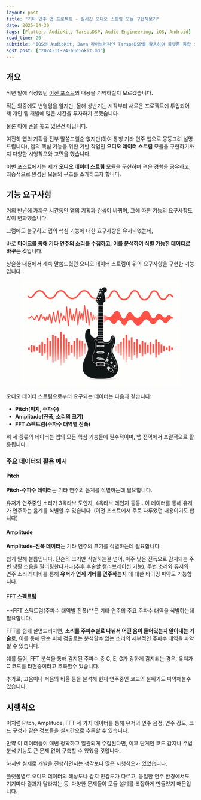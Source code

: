 ```yaml
---
layout: post
title: "기타 연주 앱 프로젝트 - 실시간 오디오 스트림 모듈 구현해보기"
date: 2025-04-30
tags: [Flutter, AudioKit, TarsosDSP, Audio Engineering, iOS, Android]
read_time: 20
subtitle: "IOS의 AudioKit, Java 라이브러리인 TarsosDSP를 활용하여 플랫폼 통합 오디오 데이터 스트림 모듈과 캘리브레이션 기능을 구현해봅니다"
sgst_post: ["2024-11-24-audiokit.md"]
---
```


## 개요

작년 말에 작성했던 [이전 포스트](https://dc143cdev.github.io/audiokit/)의 내용을 기억하실지 모르겠습니다.

적는 와중에도 변명임을 알지만, 올해 상반기는 시작부터 새로운 프로젝트에 투입되어 제 개인 앱 개발에 많은 시간을 투자하지 못했습니다.

물론 아예 손을 놓고 있던건 아닙니다.

여전히 앱의 기획을 전부 말씀드릴순 없지만(하여 통칭 기타 연주 앱으로 뭉뚱그려 설명드립니다), 앱의 핵심 기능을 위한 기반 작업인 **오디오 데이터 스트림** 모듈을 구현하기까지 다양한 시행착오와 고민을 했습니다.

이번 포스트에서는 제가 **오디오 데이터 스트림** 모듈을 구현하며 겪은 경험을 공유하고, 최종적으로 완성된 모듈의 구조를 소개하고자 합니다.


## 기능 요구사항

거의 반년에 가까운 시간동안 앱의 기획과 컨셉이 바뀌며, 그에 따른 기능의 요구사항도 많이 변화했습니다.

그럼에도 불구하고 앱의 핵심 기능에 대한 요구사항은 유지되었는데, 

바로 **마이크를 통해 기타 연주의 소리를 수집하고, 이를 분석하여 식별 가능한 데이터로 바꾸는 것**입니다.

상술한 내용에서 계속 말씀드렸던 오디오 데이터 스트림이 위의 요구사항을 구현한 기능입니다.


<figure>
  <img src="/assets/images/post-250430-01.png" alt="" class="screenshot">
  <figcaption></figcaption>
</figure>


오디오 데이터 스트림으로부터 요구되는 데이터는 다음과 같습니다:

- **Pitch(피치, 주파수)**
- **Amplitude(진폭, 소리의 크기)**
- **FFT 스펙트럼(주파수 대역별 진폭)**

위 세 종류의 데이터는 앱의 모든 핵심 기능들에 필수적이며, 앱 전역에서 포괄적으로 활용됩니다.

### 주요 데이터의 활용 예시

#### Pitch

**Pitch-주파수 데이터**는 기타 연주의 음계를 식별하는데 필요합니다. 

유저가 연주중인 소리가 3옥타브 도인지, 4옥타브 레인지 등등.. 이 데이터를 통해 유저가 연주하는 음계를 식별할 수 있습니다. (이전 포스트에서 주로 다루었던 내용이기도 합니다)

#### Amplitude

**Amplitude-진폭 데이터**는 기타 연주의 크기를 식별하는데 필요합니다. 

쉽게 말해 볼륨입니다. 단순히 크기만 식별하는걸 넘어, 아주 낮은 진폭으로 감지되는 주변 생활 소음을 필터링한다거나(추후 후술할 캘리브레이션 기능), 주변 소리와 유저의 연주 소리의 대비를 통해 **유저가 언제 기타를 연주하는지** 에 대한 타이밍 파악도 가능합니다.

#### FFT 스펙트럼

**FFT 스펙트럼(주파수 대역별 진폭)**은 기타 연주의 주요 주파수 대역을 식별하는데 필요합니다. 

FFT를 쉽게 설명드리자면, **소리를 주파수별로 나눠서 어떤 음이 들어있는지 알아내는 기술**로, 이를 통해 단순 피치 검출로는 분석할수 없는 소리의 세부적인 주파수 대역을 파악할 수 있습니다.

예를 들어, FFT 분석을 통해 감지된 주파수 중 C, E, G가 강하게 감지되는 경우, 유저가 C 코드를 타현중이라고 추측할수 있습니다.

추가로, 고음이나 저음의 비율 등을 분석해 현재 연주중인 코드의 분위기도 파악해볼수 있습니다.


## 시행착오

이처럼 Pitch, Amplitude, FFT 세 가지 데이터를 통해 유저의 연주 음정, 연주 강도, 코드 구성과 같은 정보들을 실시간으로 추론할 수 있습니다.

만약 이 데이터들이 매번 정확하고 일관되게 수집된다면, 이후 단계인 코드 감지나 주법 분석 기능도 큰 문제 없이 구축할 수 있었을 것입니다.

하지만 실제로 개발을 진행하면서는 생각보다 많은 시행착오가 있었습니다.

플랫폼별로 오디오 데이터의 해상도나 감지 민감도가 다르고, 동일한 연주 환경에서도 기기마다 결과가 달라지는 등, 다양한 문제들이 모듈 설계를 복잡하게 만들었기 때문입니다.

